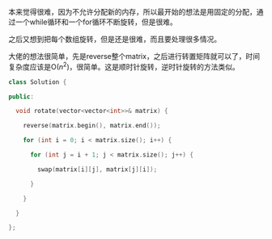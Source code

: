 本来觉得很难，因为不允许分配新的内存，所以最开始的想法是用固定的分配，通过一个while循环和一个for循环不断旋转，但是很难。

之后又想到把每个数组旋转，但是还是很难，而且要处理很多情况。

大佬的想法很简单，先是reverse整个matrix，之后进行转置矩阵就可以了，时间复杂度应该是O($n^2$)，很简单。这是顺时针旋转，逆时针旋转的方法类似。

```c++
class Solution {

public:

  void rotate(vector<vector<int>>& matrix) {

​    reverse(matrix.begin(), matrix.end());

​    for (int i = 0; i < matrix.size(); i++) {

​      for (int j = i + 1; j < matrix.size(); j++) {

​        swap(matrix[i][j], matrix[j][i]);

​      }

​    }

  }

};
```

